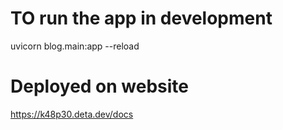 # TO run the app in development
uvicorn blog.main:app --reload


# Deployed on website
https://k48p30.deta.dev/docs